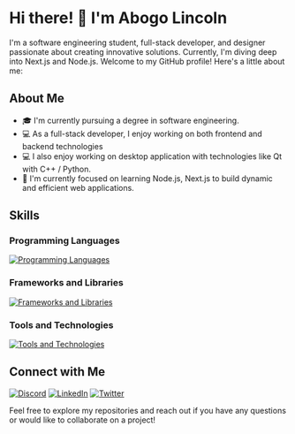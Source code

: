 # Hi there! 👋 I'm Abogo Lincoln

I'm a software engineering student, full-stack developer, and designer passionate about creating innovative solutions. Currently, I'm diving deep into Next.js and Node.js. Welcome to my GitHub profile! Here's a little about me:

## About Me

- 🎓 I'm currently pursuing a degree in software engineering.
- 💻 As a full-stack developer, I enjoy working on both frontend and backend technologies
- 💻 I also enjoy working on desktop application with technologies like Qt with C++ / Python.
- 🌱 I'm currently focused on learning Node.js, Next.js to build dynamic and efficient web applications.

## Skills

### **Programming Languages**

  [![Programming Languages](https://skillicons.dev/icons?i=c,cpp,java,python,html,css,javascript,bash,php,mysql)](#programming-languages)

### **Frameworks and Libraries**
  
  [![Frameworks and Libraries](https://skillicons.dev/icons?i=bootstrap,tailwind,sass,react,materialui,laravel,vuejs,qt,jquery)](#frameworks-and-libraries)

### **Tools and Technologies**

  [![Tools and Technologies](https://skillicons.dev/icons?i=git,github,vscode,cmake,pycharm,phpstorm,wordpress,docker,emacs,vim,figma,webpack,ubuntu,vercel)](#tools-and-technologies)

## Connect with Me

  [![Discord](https://skillicons.dev/icons?i=discord)](https://discord.com/users/abogolincoln)
  [![LinkedIn](https://skillicons.dev/icons?i=linkedin)](https://www.linkedin.com/in/abogo-nono)
  [![Twitter](https://skillicons.dev/icons?i=twitter)](https://twitter.com/abogonono)

Feel free to explore my repositories and reach out if you have any questions or would like to collaborate on a project!
